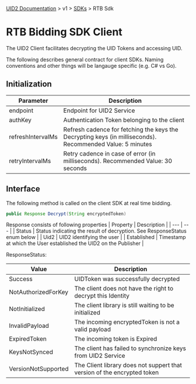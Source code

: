 [UID2 Documentation](../../README.md) > v1 > [SDKs](./README.md) > RTB Sdk

# RTB Bidding SDK Client

The UID2 Client facilitates decrypting the UID Tokens and accessing UID.

The following describes general contract for client SDKs. Naming conventions and other things will be langauge specific (e.g. C# vs Go).

## Initialization

| Parameter | Description |
| --- | --- | 
| endpoint | Endpoint for UID2 Service |
| authKey | Authentication Token belonging to the client |
| refreshIntervalMs | Refresh cadence for fetching the keys the Decrypting keys (in milliseconds). Recommended Value: 5 minutes |
| retryIntervalMs | Retry cadence in case of error (in milliseconds). Recommended Value: 30 seconds |


## Interface 

The following method is called on the client SDK at real time bidding.


```java
public Response Decrypt(String encryptedToken)
```

Response consists of following properties
| Property | Description |
| --- | --- |
| Status | Status indicating the result of decryption. See ResponseStatus enum below |
| Uid2 | UID2 identifying the user |
| Established | Timestamp at which the User established the UID2 on the Publisher |


ResponseStatus:

| Value | Description |
| --- | --- |
| Success | UIDToken was successfully decrypted |
| NotAuthorizedForKey | The client does not have the right to decrypt this Identity|
| NotInitialized | The client library is still waiting to be initialized |
| InvalidPayload | The incoming encryptedToken is not a valid payload |
| ExpiredToken | The incoming token is Expired |
| KeysNotSynced | The client has failed to synchronize keys from UID2 Service |
| VersionNotSupported |  The Client library does not suppert that version of the encrypted token |


